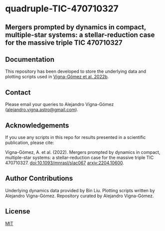 # quadruple-TIC-470710327
## Mergers prompted by dynamics in compact, multiple-star systems: a stellar-reduction case for the massive triple TIC 470710327

## Documentation
This repository has been developed to store the underlying data and plotting scripts used in [Vigna-Gómez et al. 2022b](https://arxiv.org/abs/2204.10600).

## Contact
Please email your queries to Alejandro Vigna-Gómez (alejandro.vigna.astro@gmail.com).

## Acknowledgements
If you use any scripts in this repo for results presented in a scientific publication, please cite:

Vigna-Gómez, A. et al. (2022). Mergers prompted by dynamics in compact, multiple-star systems: a stellar-reduction case for the massive triple TIC 470710327. [doi:10.1093/mnrasl/slac067](https://doi.org/10.1093/mnrasl/slac067) [arxiv:2204.10600](https://arxiv.org/abs/2204.10600).

## Author Contributions
Underlying dynamics data provided by Bin Liu.
Plotting scripts written by Alejandro Vigna-Gómez. 
Repository curated by Alejandro Vigna-Gómez. 

## License
[MIT](https://choosealicense.com/licenses/mit/)
